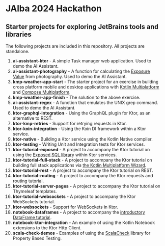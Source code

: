 # JAlba 2024 Hackathon

## Starter projects for exploring JetBrains tools and libraries

The following projects are included in this repository. All projects are standalone.

1. **ai-assistant-ktor** - A simple Task manager web application. Used to demo the AI Assistant.
2. **ai-assistant-photography** - A function for calculating the [Exposure Value](https://en.wikipedia.org/wiki/Exposure_value) from photography. Used to demo the AI Assistant. 
2. **kmp-weather-app-start** - The starter project for an exercise in building cross platform mobile and desktop applications with [Kotlin Multiplatform](https://kotlinlang.org/docs/multiplatform.html) and [Compose Multiplatform](https://www.jetbrains.com/lp/compose-multiplatform/).
3. **kmp-weather-app-finish** - The solution to the above exercise.
2. **ai-assistant-regex** - A function that emulates the UNIX grep command. Used to demo the AI Assistant.
3. **ktor-graphql-integration** - Using the GraphQL plugin for Ktor, as an alternative to REST.
4. **ktor-kmp-retries** - Support for retrying requests in Ktor.
5. **ktor-koin-integration** -  Using the Koin DI framework within a Ktor service.
6. **ktor-native** - Building a Ktor service using the Kotlin Native compiler.
7. **ktor-testing** - Writing Unit and Integration tests for Ktor services.
7. **ktor-tutorial-exposed** -  A project to accompany the Ktor tutorial on using the [Exposed SQL library](https://github.com/JetBrains/Exposed) within Ktor services.
8. **ktor-tutorial-full-stack** -  A project to accompany the Ktor tutorial on building full stack applications via [the Kotlin Multiplatform Wizard](https://kmp.jetbrains.com/).
9. **ktor-tutorial-rest** -  A project to accompany the Ktor tutorial on REST.
10. **ktor-tutorial-routing** -  A project to accompany the Ktor requests and routing tutorial.
11. **ktor-tutorial-server-pages** -  A project to accompany the Ktor tutorial on Thymeleaf templates.
12. **ktor-tutorial-websockets** -  A project to accompany the Ktor WebSockets tutorial.
13. **ktor-websockets** -  Support for WebSockets in Ktor.
14. **notebook-dataframes** - A project to accompany the [introductory DataFrame tutorial](https://blog.jetbrains.com/kotlin/2024/04/a-step-by-step-guide-to-performing-data-analysis-with-kotlin-dataframe/).
15. **notebook-ktor-integration** - An example of using the Kotlin Notebook extensions to the Ktor Http Client.
16. **scala-check-demos** - Examples of using the [ScalaCheck](https://scalacheck.org/) library for Property Based Testing.
